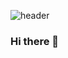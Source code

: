 ![header](https://capsule-render.vercel.app/api?type=transparent&height=65&section=header&text=Jihyeon%20Kwon-nl-Junior%20Developer&fontColor=a7a49d&fontSize=32&animation=blink&fontAlign=15&fontAlign=20.35&fontAlignY=40&fontAlignY=80)

### Hi there 👋

<!--
**kwontory/kwontory** is a ✨ _special_ ✨ repository because its `README.md` (this file) appears on your GitHub profile.

Here are some ideas to get you started:

- 🔭 I’m currently working on ...
- 🌱 I’m currently learning ...
- 👯 I’m looking to collaborate on ...
- 🤔 I’m looking for help with ...
- 💬 Ask me about ...
- 📫 How to reach me: ...
- 😄 Pronouns: ...
- ⚡ Fun fact: ...
-->

